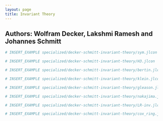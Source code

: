 ```yaml
---
layout: page
title: Invariant Theory
---
```


## Authors: Wolfram Decker, Lakshmi Ramesh and Johannes Schmitt

```julia
# INSERT_EXAMPLE specialized/decker-schmitt-invariant-theory/sym.jlcon
```

```julia
# INSERT_EXAMPLE specialized/decker-schmitt-invariant-theory/H3.jlcon
```

```julia
# INSERT_EXAMPLE specialized/decker-schmitt-invariant-theory/bertin.jlcon
```

```julia
# INSERT_EXAMPLE specialized/decker-schmitt-invariant-theory/klein.jlcon
```

```julia
# INSERT_EXAMPLE specialized/decker-schmitt-invariant-theory/gleason.jlcon
```

```julia
# INSERT_EXAMPLE specialized/decker-schmitt-invariant-theory/nakajima.jlcon
```

```julia
# INSERT_EXAMPLE specialized/decker-schmitt-invariant-theory/LR-inv.jlcon
```

```julia
# INSERT_EXAMPLE specialized/decker-schmitt-invariant-theory/cox_ring.jlcon
```
